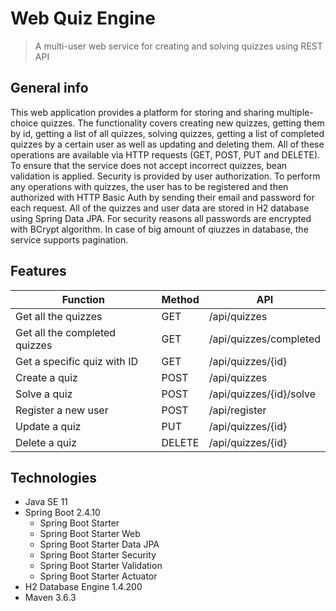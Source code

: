 # Web Quiz Engine
> A multi-user web service for creating and solving quizzes using REST API

## General info
This web application provides a platform for storing and sharing multiple-choice quizzes. The functionality covers creating new quizzes, getting them by id, getting a list of all quizzes, solving quizzes, getting a list of completed quizzes by a certain user as well as updating and deleting them. All of these operations are available via HTTP requests (GET, POST, PUT and DELETE). To ensure that the service does not accept incorrect quizzes, bean validation is applied. Security is provided by user authorization. To perform any operations with quizzes, the user has to be registered and then authorized with HTTP Basic Auth by sending their email and password for each request. All of the quizzes and user data are stored in H2 database using Spring Data JPA. For security reasons all passwords are encrypted with BCrypt algorithm. In case of big amount of qiuzzes in database, the service supports pagination.

## Features
| Function  | Method | API |
| ------------- | ------------- | ------------- |
| Get all the quizzes  | GET  | 	/api/quizzes|
| Get all the completed quizzes  | GET  | 	/api/quizzes/completed|
| Get a specific quiz with ID | GET | 	/api/quizzes/{id} |
| Create a quiz | POST  | 	/api/quizzes |
| Solve a quiz | POST | /api/quizzes/{id}/solve |
| Register a new user | POST | /api/register |
| Update a quiz | PUT | /api/quizzes/{id} |
| Delete a quiz  | DELETE  | /api/quizzes/{id} |

## Technologies
* Java SE 11
* Spring Boot 2.4.10
  - Spring Boot Starter
  - Spring Boot Starter Web
  - Spring Boot Starter Data JPA
  - Spring Boot Starter Security
  - Spring Boot Starter Validation
  - Spring Boot Starter Actuator
* H2 Database Engine 1.4.200
* Maven 3.6.3
